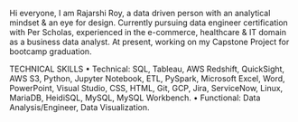 Hi everyone, 
I am Rajarshi Roy, a data driven person with an analytical mindset & an eye for design. Currently pursuing data engineer certification with Per Scholas, experienced in the e-commerce, healthcare & IT domain as a business data analyst. At present, working on my Capstone Project for bootcamp graduation. 

TECHNICAL SKILLS
•	Technical:  SQL, Tableau, AWS Redshift, QuickSight, AWS S3, Python, Jupyter Notebook, ETL, PySpark, Microsoft Excel, Word, PowerPoint, Visual Studio, CSS, HTML, Git, GCP, Jira, ServiceNow, Linux, MariaDB, HeidiSQL, MySQL, MySQL Workbench. 
•	Functional:  Data Analysis/Engineer, Data Visualization.

